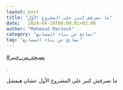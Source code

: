 ```yaml
---
layout: post
title: "ما تصرفش كتير على المشروع الأوّل"
date:   2024-04-10T00:00:01+03:00
author: "Mahmoud Marzouk"
category: "نصائح عن بناء المصانع"
tag: "نصائح عن بناء المصانع"
---
```



[<u>\#نصيحة\_من\_خبير</u>](https://www.facebook.com/hashtag/%D9%86%D8%B5%D9%8A%D8%AD%D8%A9_%D9%85%D9%86_%D8%AE%D8%A8%D9%8A%D8%B1?__eep__=6&__cft__%5b0%5d=AZXswzCeCCSWxhMMNhqTKxTfnPHiVJ-VFYE8UbtenQP2pf-jqj21UeQvWvm8XV0h6Tb7HS9vN25zBGUUcb5MDH9KSO13um3jLn3taU_sTe8XllhOqxSpo931t1C-VxefBx3AF_8GRFLvNUTl_iNq0BUerW1FlnMZ2yYx8shgCNGmEQ&__tn__=*NK-R)

.

ما تصرفش كتير على المشروع الأول عشان هيفشل

